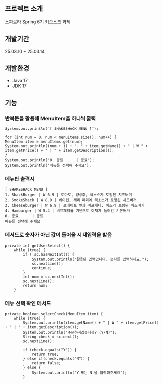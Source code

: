 ## 프로젝트 소개
스파르타 Spring 6기 키오스크 과제


## 개발기간
25.03.10 ~ 25.03.14

## 개발환경
- Java 17
- JDK 17

## 기능

### 반복문을 활용해 MenuItem을 하나씩 출력

    System.out.println("[ SHAKESHACK MENU ]");
    
    for (int num = 0; num < menuItems.size(); num++) {
    MenuItem item = menuItems.get(num);
    System.out.println((num + 1) + ". " + item.getName() + " | W " + item.getPrice() + " | " + item.getDescription());
    }
    System.out.println("0. 종료      | 종료");
    System.out.println("메뉴를 선택해 주세요");
    
### 메뉴판 출력시
    [ SHAKESHACK MENU ]
    1. ShackBurger | W 6.9 | 토마토, 양상추, 쉑소스가 토핑된 치즈버거
    2. SmokeShack | W 8.9 | 베이컨, 체리 페퍼에 쉑소스가 토핑된 치즈버거
    3. Cheeseburger | W 6.9 | 포테이토 번과 비프패티, 치즈가 토핑된 치즈버거
    4. Hamburger | W 5.4 | 비프패티를 기반으로 야채가 들어간 기본버거
    0. 종료      | 종료
    메뉴를 선택해 주세요

### 메서드로 숫자가 아닌 값이 들어올 시 재입력을 받음

    private int getUserSelect() {    
        while (true) {
            if (!sc.hasNextInt()) {
                System.out.println("잘못된 입력입니다. 숫자를 입력하세요.");
                sc.nextLine();
                continue;
            }
            int num = sc.nextInt();
            sc.nextLine();
            return num;
        }

### 메뉴 선택 확인 메서드

    private boolean selectCheck(MenuItem item) {
        while (true) {
            System.out.println(item.getName() + " | W " + item.getPrice() + " | " + item.getDescription());
            System.out.println("주문하시겠습니까? (Y/N)");
            String check = sc.next();
            sc.nextLine();

            if (check.equals("Y")) {
                return true;
            } else if(check.equals("N")) {
                return false;
            } else {
                System.out.println("Y 또는 N 을 입력해주세요");
            }
